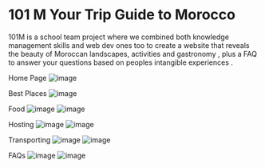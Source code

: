 # 101 M Your Trip Guide to Morocco
 101M is a school team project where we combined both knowledge management skills and web dev ones too to create a website that reveals the beauty of Moroccan landscapes, activities and gastronomy , plus a FAQ to answer your questions based on peoples intangible experiences .

Home Page
![image](https://github.com/user-attachments/assets/58560f38-6523-456c-ba9f-94c9d5fe93e8)

Best Places
![image](https://github.com/Nouha004/101M-KnowledgeBase/blob/master/cards.png)
                
Food
![image](https://github.com/Nouha004/101M-KnowledgeBase/blob/master/food.png)
![image](https://github.com/Nouha004/101M-KnowledgeBase/blob/master/food2.png)


Hosting
![image](https://github.com/Nouha004/101M-KnowledgeBase/blob/master/heberg.png)
![image](https://github.com/Nouha004/101M-KnowledgeBase/blob/master/heberge.png)

Transporting
![image](https://github.com/Nouha004/101M-KnowledgeBase/blob/master/transp.png)
![image](https://github.com/Nouha004/101M-KnowledgeBase/blob/master/transpo.png)

FAQs
![image](https://github.com/Nouha004/101M-KnowledgeBase/blob/master/faq.png)
![image](https://github.com/Nouha004/101M-KnowledgeBase/blob/master/faq\).png)


